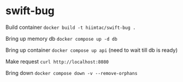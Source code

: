 # swift-bug

Build container `docker build -t hiimtac/swift-bug .`

Bring up memory db `docker compose up -d db`

Bring up container `docker compose up api` (need to wait till db is ready)

Make request `curl http://localhost:8080`

Bring down `docker compose down -v --remove-orphans`
